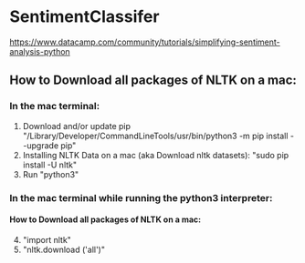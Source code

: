 # SentimentClassifer

https://www.datacamp.com/community/tutorials/simplifying-sentiment-analysis-python
## How to Download **all** packages of NLTK on a mac:
### In the mac terminal:
1. Download and/or update pip "/Library/Developer/CommandLineTools/usr/bin/python3 -m pip install --upgrade pip"
2. Installing NLTK Data on a mac (aka Download nltk datasets): "sudo pip install -U nltk"
3. Run "python3"
### In the mac terminal while running the python3 interpreter:
#### How to Download **all** packages of NLTK on a mac:
4. "import nltk"
5. "nltk.download ('all')"


